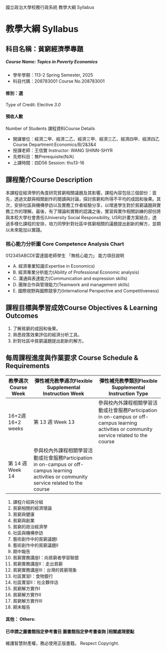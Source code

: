 國立政治大學校務行政系統 教學大綱 Syllabus
# 教學大綱 Syllabus
##  科目名稱：貧窮經濟學專題
#####  Course Name: Topics in Poverty Economics
  * 學年學期：113-2 Spring Semester, 2025 
  * 科目代碼：208783001 Course No.208783001
#### 修別：選
Type of Credit: Elective 
_3.0_
#### 預收人數
Number of Students
課程資料Course Details
  * 開課單位：經濟二甲、經濟二乙、經濟三甲、經濟三乙、經濟四甲、經濟四乙 Course Department:Economics/B/2&3&4 
  * 授課老師：王信實 Instructor: WANG SHINN-SHYR 
  * 先修科目：無Prerequisite(N/A)
  * 上課時間：四D56 Session: thu13-16
##  課程簡介Course Description
本課程從經濟學的角度研究貧窮相關議題及其影響。課程內容包括三個部份：首先，透過文獻與相關創作的閱讀與討論，探討貧窮和所得不平均的成因和後果。其次，安排社區與機構參訪以及實務工作者經驗分享，以增進學生對於貧窮議題與實務工作的理解。最後，有了理論和實務的認識之後，實習與實作相關訓練的部份將與本校大學社會責任(University Social Responsibility, USR)計畫方案結合，透過多樣化課程的安排，培力同學針對社區中貧窮相關的議題提出創新的解方，並期以未來能加以實踐。
###  核心能力分析圖 Core Competence Analysis Chart
012345ABCDE雷達圖老師學生
「無核心能力」 
能力項目說明
  * A. 經濟專業知識(Expertise in Economics)
  * B. 經濟專業分析能力(Ability of Professional Economic analysis)
  * C. 溝通與表達能力(Communication and expression skills)
  * D. 團隊合作與管理能力(Teamwork and management skills)
  * E. 國際視野與國際競爭力(International Perspective and Competitiveness)
##  課程目標與學習成效Course Objectives & Learning Outcomes 
  1. 了解貧窮的成因和後果。
  2. 熟悉政策效果評估的經濟分析工具。
  3. 針對社區中貧窮議題提出創新的解方。
##  每周課程進度與作業要求 Course Schedule & Requirements
教學週次Course Week |  彈性補充教學週次Flexible Supplemental Instruction Week |  彈性補充教學類別Flexible Supplemental Instruction Type  
---|---|---  
16+2週16+2 weeks | 第 13 週 Week 13 | 參與校內外課程相關學習活動或社會服務Participation in on-campus or off-campus learning activities or community service related to the course  
第 14 週 Week 14 | 參與校內外課程相關學習活動或社會服務Participation in on-campus or off-campus learning activities or community service related to the course  
1. 課程介紹與分組
2. 貧窮相關的經濟理論
3. 貧窮與健康
4. 貧窮與創業
5. 貧窮的政治經濟學
6. 社區與機構參訪
7. 藝術創作中的貧窮議題I
8. 藝術創作中的貧窮議題II
9. 期中報告
10. 貧窮實務講座I：向貧窮者學習聯盟
11. 貧窮實務講座II：走出貧窮
12. 貧窮實務講座III：台灣的貧窮現象
13. 社區實習I：食物銀行
14. 社區實習II：社企夥伴店
15. 貧窮解方實作I
16. 貧窮解方實作II
17. 貧窮解方實作III
18. 期末報告
####  其他： Others:
####  已申請之圖書館指定參考書目  圖書館指定參考書查詢 |相關處理要點
維護智慧財產權，務必使用正版書籍。 Respect Copyright.